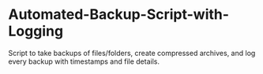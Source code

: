 # Automated-Backup-Script-with-Logging
Script to take backups of files/folders, create compressed archives, and log every backup with timestamps and file details.
